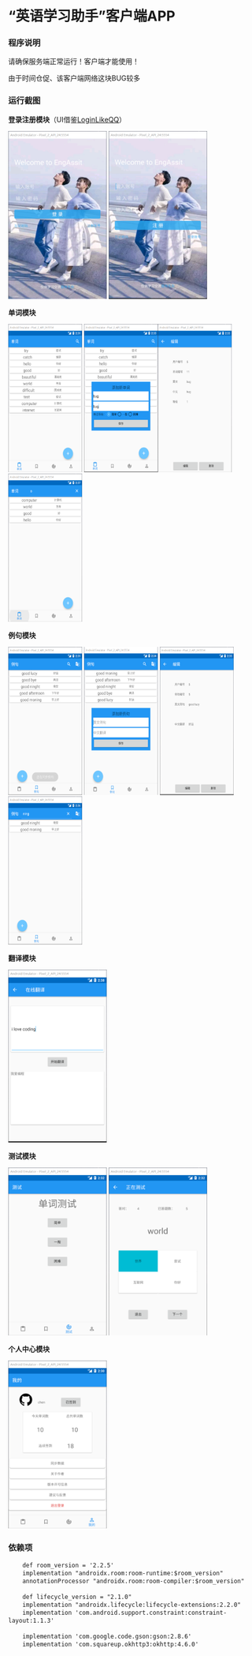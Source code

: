 # “英语学习助手”客户端APP

### 程序说明

请确保服务端正常运行！客户端才能使用！

由于时间仓促、该客户端网络这块BUG较多



### 运行截图

**登录注册模块**（UI借鉴[LoginLikeQQ](https://github.com/bflyff/LoginLikeQQ)）

<img src=".\screenshots\login.png" width="200" height="340"> <img src=".\screenshots\register.png" width="200" height="340">

**单词模块**

<img src=".\screenshots\word.png" width="150" height="300"> <img src=".\screenshots\wordadd.png" width="150" height="300"><img src=".\screenshots\wordedit.png" width="150" height="300"> <img src=".\screenshots\wordsearch.png" width="150" height="300">

**例句模块**

<img src=".\screenshots\sentence.png" width="150" height="300"> <img src="./screenshots/sentenceadd.png" width="150" height="300"> <img src="./screenshots/sentenceedit.png" width="150" height="300"> <img src="./screenshots/sentencesearch.png" width="150" height="300">

**翻译模块**

<img src=".\screenshots\translate.png" width="200" height="350">

**测试模块**

<img src="./screenshots/test.png" width="200" height="340"> <img src="./screenshots/testing.png" width="200" height="340">

**个人中心模块**

<img src="./screenshots/stat.png" width="200" height="340">



### 依赖项

```
    def room_version = '2.2.5'
    implementation "androidx.room:room-runtime:$room_version"
    annotationProcessor "androidx.room:room-compiler:$room_version"

    def lifecycle_version = "2.1.0"
    implementation "androidx.lifecycle:lifecycle-extensions:2.2.0"
    implementation 'com.android.support.constraint:constraint-layout:1.1.3'

    implementation 'com.google.code.gson:gson:2.8.6'
    implementation 'com.squareup.okhttp3:okhttp:4.6.0'
```

